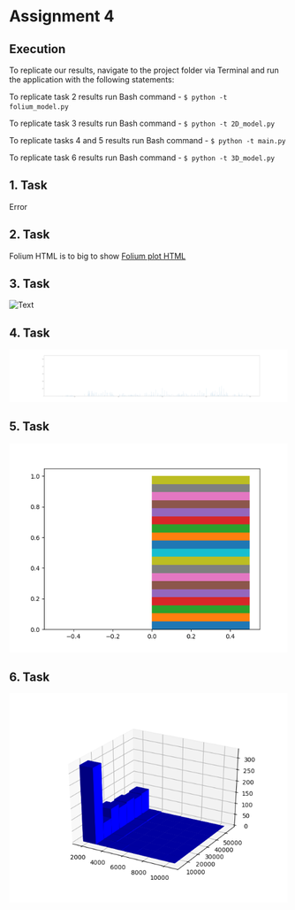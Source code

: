 # Assignment 4

## Execution

To replicate our results, navigate to the project folder via Terminal and run the application with the following statements:

To replicate task 2 results run 
Bash command - `$ python -t folium_model.py`

To replicate task 3 results run
Bash command - `$ python -t 2D_model.py`

To replicate tasks 4 and 5 results run 
Bash command - `$ python -t main.py`

To replicate task 6 results run 
Bash command - `$ python -t 3D_model.py`


## 1. Task

Error

## 2. Task

Folium HTML is to big to show [Folium plot HTML](https://github.com/HakimiX/Assignment4-Release/blob/master/Models/folium_plot_2d.html)

## 3. Task

![Text](https://github.com/HakimiX/Assignment4-Release/blob/master/Models)

## 4. Task

![Text](https://github.com/HakimiX/Assignment4-Release/blob/master/Models/histoByZip.png)

## 5. Task

![Text](https://github.com/HakimiX/Assignment4-Release/blob/master/Models/histoByRoomsNum.png)

## 6. Task

![Text](https://github.com/HakimiX/Assignment4-Release/blob/master/Models/zipcode_sales_3D.png)



